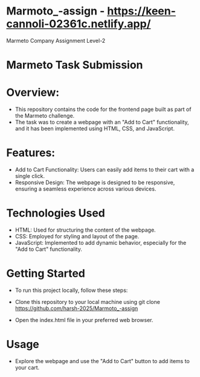 # Marmoto_-assign - https://keen-cannoli-02361c.netlify.app/
Marmeto Company Assignment Level-2
# Marmeto Task Submission
# Overview:
* This repository contains the code for the frontend page built as part of the Marmeto challenge.
* The task was to create a webpage with an "Add to Cart" functionality, and it has been implemented using HTML, CSS, and JavaScript.

# Features:
* Add to Cart Functionality: Users can easily add items to their cart with a single click.
* Responsive Design: The webpage is designed to be responsive, ensuring a seamless experience across various devices.

# Technologies Used
* HTML: Used for structuring the content of the webpage.
* CSS: Employed for styling and layout of the page.
* JavaScript: Implemented to add dynamic behavior, especially for the "Add to Cart" functionality.

# Getting Started
* To run this project locally, follow these steps:

* Clone this repository to your local machine using git clone https://github.com/harsh-2025/Marmoto_-assign
* Open the index.html file in your preferred web browser.
# Usage
* Explore the webpage and use the "Add to Cart" button to add items to your cart.
